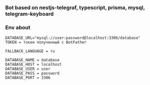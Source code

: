 ### Bot based on nestjs-telegraf, typescript, prisma, mysql, telegram-keyboard

### Env about

```
DATABASE_URL="mysql://user:password@localhost:3306/database"
TOKEN = токен полученный с BotFather

FALLBACK_LANGUAGE = ru

DATABASE_NAME = database
DATABASE_HOST = localhost
DATABASE_USER = user
DATABASE_PASS = password
DATABASE_PORT = 3306
```

